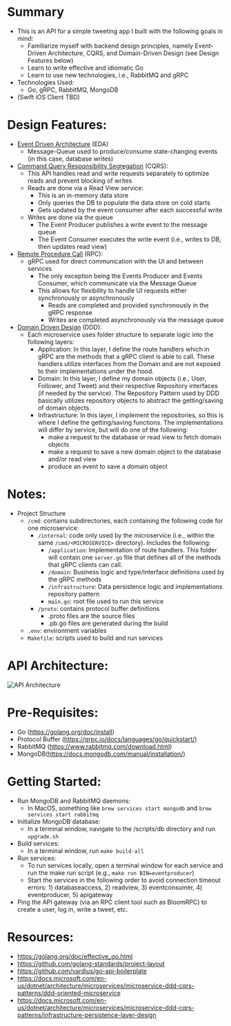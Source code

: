 # Summary
  - This is an API for a simple tweeting app I built with the following goals in mind:
    - Familiarize myself with backend design principles, namely Event-Driven Architecture, CQRS, and Domain-Driven Design (see Design Features below)
    - Learn to write effective and idiomatic Go
    - Learn to use new technologies, i.e., RabbitMQ and gRPC
  - Technologies Used:
    - Go, gRPC, RabbitMQ, MongoDB
  - (Swift iOS Client TBD)


# Design Features:
  - [Event Driven Architecture](https://en.wikipedia.org/wiki/Event-driven_architecture) (EDA)
    - Message-Queue used to produce/consume state-changing events (in this case, database writes)
  - [Command Query Responsibility Segregation](https://docs.microsoft.com/en-us/azure/architecture/patterns/cqrs) (CQRS):
    - This API handles read and write requests separately to optimize reads and prevent blocking of writes
    - Reads are done via a Read View service:
      - This is an in-memory data store
      - Only queries the DB to populate the data store on cold starts
      - Gets updated by the event consumer after each successful write
    - Writes are done via the queue
      - The Event Producer publishes a write event to the message queue
      - The Event Consumer executes the write event (i.e., writes to DB, then updates read view)
  - [Remote Procedure Call](https://en.wikipedia.org/wiki/Remote_procedure_call) (RPC):
    - gRPC used for direct communication with the UI and between services
      - The only exception being the Events Producer and Events Consumer, which communicate via the Message Queue
      - This allows for flexibility to handle UI requests either synchronously or asynchronously
        - Reads are completed and provided synchronously in the gRPC response
        - Writes are completed asynchronously via the message queue
  - [Domain Driven Design](https://en.wikipedia.org/wiki/Domain-driven_design) (DDD):
    - Each microservice uses folder structure to separate logic into the following layers:
        - Application: In this layer, I define the route handlers which in gRPC are the methods that a gRPC client is able to call. These handlers utilize interfaces from the Domain and are not exposed to their implementations under the hood.
        - Domain: In this layer, I define my domain objects (i.e., User, Follower, and Tweet) and their respective Repository interfaces (if needed by the service). The Repository Pattern used by DDD basically utilizes repository objects to abstract the getting/saving of domain objects.
        - Infrastructure: In this layer, I implement the repositories, so this is where I define the getting/saving functions. The implementations will differ by service, but will do one of the following:
          - make a request to the database or read view to fetch domain objects
          - make a request to save a new domain object to the database and/or read view
          - produce an event to save a domain object

# Notes:
  - Project Structure
    - `/cmd`: contains subdirectories, each containing the following code for one microservice:
      - `/internal`: code only used by the microservice (i.e., within the same `/cmd/<MICROSERVICE>` directory). Includes the following: 
        - `/application`: Implementation of route handlers. This folder will contain one `server.go` file that defines all of the methods that gRPC clients can call.
        - `/domain`: Business logic and type/interface definitions used by the gRPC methods
        - `/infrastructure`: Data persistence logic and implementations repository pattern
        - `main.go`: root file used to run this service
      - `/proto`: contains protocol buffer definitions
        - .proto files are the source files
        - .pb.go files are generated during the build
    - `.env`: environment variables
    - `Makefile`: scripts used to build and run services

# API Architecture:
![API Architecture](https://gitbuckets.s3-us-west-1.amazonaws.com/tweet-app-api/Screen+Shot+2020-11-25+at+1.17.23+PM.png)


# Pre-Requisites:
  - Go (https://golang.org/doc/install)
  - Protocol Buffer (https://grpc.io/docs/languages/go/quickstart/)
  - RabbitMQ (https://www.rabbitmq.com/download.html)
  - MongoDB(https://docs.mongodb.com/manual/installation/)

# Getting Started:
  - Run MongoDB and RabbitMQ daemons:
    - In MacOS, something like `brew services start mongodb` and `brew services start rabbitmq`
  - Initialize MongoDB database:
    - In a terminal window, navigate to the /scripts/db directory and run `upgrade.sh`
  - Build services:
    - In a terminal window, run `make build-all`
  - Run services:
    - To run services locally, open a terminal window for each service and run the make run script (e.g., `make run BIN=eventproducer`)
    - Start the services in the following order to avoid connection timeout errors: 1) databaseaccess, 2) readview, 3) eventconsumer, 4) eventproducer, 5) apigateway
  - Ping the API gateway (via an RPC client tool such as BloomRPC) to create a user, log in, write a tweet, etc.

# Resources:
  - https://golang.org/doc/effective_go.html
  - https://github.com/golang-standards/project-layout
  - https://github.com/vardius/go-api-boilerplate
  - https://docs.microsoft.com/en-us/dotnet/architecture/microservices/microservice-ddd-cqrs-patterns/ddd-oriented-microservice
  - https://docs.microsoft.com/en-us/dotnet/architecture/microservices/microservice-ddd-cqrs-patterns/infrastructure-persistence-layer-design